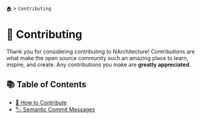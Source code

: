 [`🏠`](../README.md) > `Contributing`

# 🤝 Contributing
Thank you for considering contributing to NArchitecture! Contributions are what make the open source community such an amazing place to learn, inspire, and create. Any contributions you make are **greatly appreciated**.

## 📚 Table of Contents
- [🤝 How to Contribute](./How%20to%20Contribute.md)
- [🏷️ Semantic Commit Messages](./Semantic%20Commit%20Messages.md)
